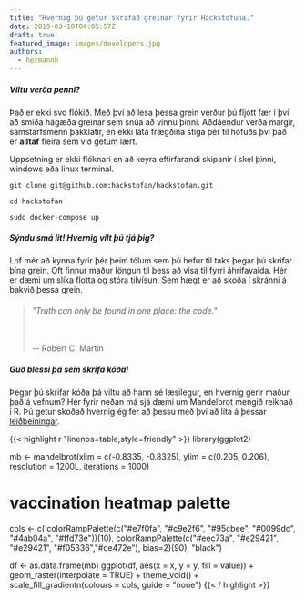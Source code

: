 ```yaml
---
title: "Hvernig þú getur skrifað greinar fyrir Hackstofuna."
date: 2019-03-10T04:05:57Z
draft: true
featured_image: images/developers.jpg
authors:
  - hermannh
---
```


##### Viltu verða penni?
Það er ekki svo flókið. Með því að lesa þessa grein verður þú fljótt fær í því að smíða hágæða greinar sem snúa að vinnu þinni. Aðdáendur verða margir, samstarfsmenn þakklátir, en ekki láta frægðina stíga þér til höfuðs því það er **alltaf** fleira sem við getum lært.

Uppsetning er ekki flóknari en að keyra eftirfarandi skipanir í skel þinni, windows eða linux terminal.

`git clone git@github.com:hackstofan/hackstofan.git`

`cd hackstofan`

`sudo docker-compose up`

##### Sýndu smá lit! Hvernig vilt þú tjá þig?
Lof mér að kynna fyrir þér þeim tólum sem þú hefur til taks þegar þú skrifar þína grein. Oft finnur maður löngun til þess að vísa til fyrri áhrifavalda. Hér er dæmi um slíka flotta og stóra tilvísun. Sem hægt er að skoða í skránni á bakvið þessa grein.

> <h6>"Truth can only be found in one place: the code."</h6><br>
> -- Robert C. Martin

##### Guð blessi þá sem skrifa kóða!
Þegar þú skrifar kóða þá viltu að hann sé læsilegur, en hvernig gerir maður það á vefnum? Hér fyrir neðan má sjá dæmi um Mandelbrot mengið reiknað í R. Þú getur skoðað hvernig ég fer að þessu með því að líta á þessar [leiðbeiningar](https://gohugo.io/content-management/syntax-highlighting/).

{{< highlight r "linenos=table,style=friendly" >}}
library(ggplot2)
 
mb <- mandelbrot(xlim = c(-0.8335, -0.8325),
                 ylim = c(0.205, 0.206),
                 resolution = 1200L,
                 iterations = 1000)
 
# vaccination heatmap palette
cols <- c(
  colorRampPalette(c("#e7f0fa", "#c9e2f6", "#95cbee",
                     "#0099dc", "#4ab04a", "#ffd73e"))(10),
  colorRampPalette(c("#eec73a", "#e29421", "#e29421",
                     "#f05336","#ce472e"), bias=2)(90),
  "black")
 
df <- as.data.frame(mb)
ggplot(df, aes(x = x, y = y, fill = value)) +
  geom_raster(interpolate = TRUE) + theme_void() +
  scale_fill_gradientn(colours = cols, guide = "none")
{{< / highlight >}}